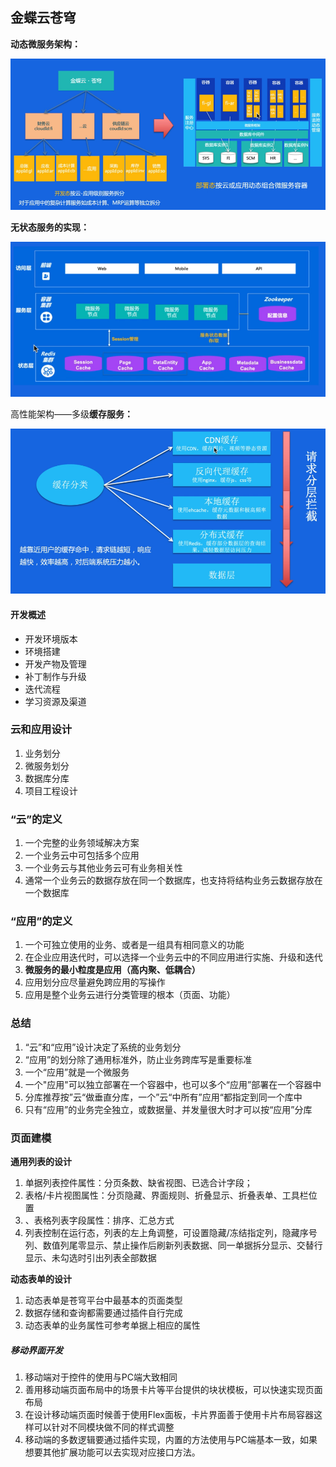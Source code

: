 ## 金蝶云苍穹

**动态微服务架构：**

![image-20230104114203266](/kindeeImg/kindee01.png)

**无状态服务的实现：**

![image-20230104131913822](/kindeeImg/kindee02.png)



高性能架构——多级**缓存服务：**

![image-20230104132025012](/kindeeImg/kindee03.png)

#### 开发概述

- 开发环境版本
- 环境搭建
- 开发产物及管理
- 补丁制作与升级
- 迭代流程
- 学习资源及渠道

### 云和应用设计

1. 业务划分
2. 微服务划分
3. 数据库分库
4. 项目工程设计

### “云”的定义

1. 一个完整的业务领域解决方案
2. 一个业务云中可包括多个应用
3. 一个业务云与其他业务云可有业务相关性
4. 通常一个业务云的数据存放在同一个数据库，也支持将结构业务云数据存放在一个数据库

### “应用”的定义

1. 一个可独立使用的业务、或者是一组具有相同意义的功能
2. 在企业应用迭代时，可以选择一个业务云中的不同应用进行实施、升级和迭代
3. **微服务的最小粒度是应用（高内聚、低耦合）**
4. 应用划分应尽量避免跨应用的写操作
5. 应用是整个业务云进行分类管理的根本（页面、功能）

### 总结

1. “云”和“应用”设计决定了系统的业务划分
2. “应用”的划分除了通用标准外，防止业务跨库写是重要标准
3. 一个“应用”就是一个微服务
4. 一个"应用"可以独立部署在一个容器中，也可以多个“应用”部署在一个容器中
5. 分库推荐按”云“做垂直分库，一个”云“中所有”应用“都指定到同一个库中 
6. 只有“应用”的业务完全独立，或数据量、并发量很大时才可以按“应用”分库 

### 页面建模

**通用列表的设计**

1. 单据列表控件属性：分页条数、缺省视图、已选合计字段；
2. 表格/卡片视图属性：分页隐藏、界面规则、折叠显示、折叠表单、工具栏位置
3. 、表格列表字段属性：排序、汇总方式
4. 列表控制在运行态，列表的左上角调整，可设置隐藏/冻结指定列，隐藏序号列、数值列尾零显示、禁止操作后刷新列表数据、同一单据拆分显示、交替行显示、未勾选时引出列表全部数据

**动态表单的设计**

1. 动态表单是苍穹平台中最基本的页面类型
2. 数据存储和查询都需要通过插件自行完成
3. 动态表单的业务属性可参考单据上相应的属性

##### 移动界面开发

1. 移动端对于控件的使用与PC端大致相同
2. 善用移动端页面布局中的场景卡片等平台提供的块状模板，可以快速实现页面布局
3. 在设计移动端页面时候善于使用Flex面板，卡片界面善于使用卡片布局容器这样可以针对不同模块做不同的样式调整
4. 移动端的多数逻辑要通过插件实现，内置的方法使用与PC端基本一致，如果想要其他扩展功能可以去实现对应接口方法。